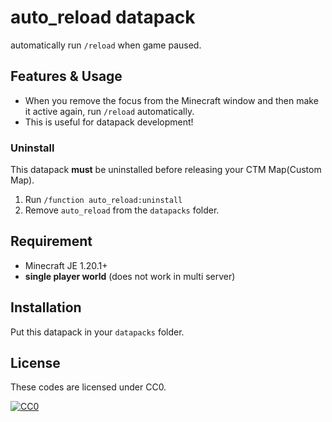 auto_reload datapack
==

automatically run `/reload` when game paused.

## Features & Usage

- When you remove the focus from the Minecraft window and then make it active again, run `/reload` automatically.
- This is useful for datapack development!

### Uninstall

This datapack **must** be uninstalled before releasing your CTM Map(Custom Map).
1. Run `/function auto_reload:uninstall`
1. Remove `auto_reload` from the `datapacks` folder.

## Requirement

- Minecraft JE 1.20.1+
- **single player world** (does not work in multi server)

## Installation

Put this datapack in your `datapacks` folder.

## License

These codes are licensed under CC0.

[![CC0](http://i.creativecommons.org/p/zero/1.0/88x31.png "CC0")](https://creativecommons.org/publicdomain/zero/1.0/deed)
